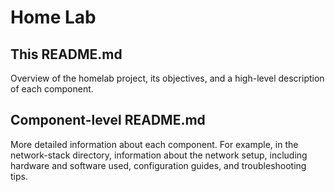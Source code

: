 # Home Lab

## This README.md

Overview of the homelab project, its objectives, and a high-level description of each component.

## Component-level README.md

More detailed information about each component. For example, in the network-stack directory, information about the network setup, including hardware and software used, configuration guides, and troubleshooting tips.
